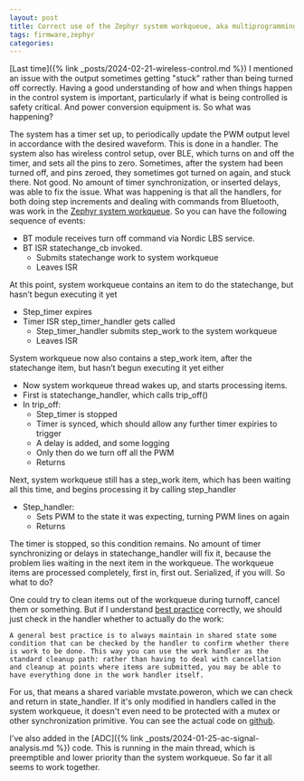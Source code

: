 ```yaml
---
layout: post
title: Correct use of the Zephyr system workqueue, aka multiprogramming is fun
tags: firmware,zephyr
categories: 
---
```


[Last time]({% link _posts/2024-02-21-wireless-control.md %}) I mentioned an issue with the output sometimes getting "stuck" rather than being turned off correctly. Having a good understanding of how and when things happen in the control system is important, particularly if what is being controlled is safety critical. And power conversion equipment is. So what was happening?

<!--more-->

The system has a timer set up, to periodically update the PWM output level in accordance with the desired waveform. This is done in a handler. The system also has wireless control setup, over BLE, which turns on and off the timer, and sets all the pins to zero. Sometimes, after the system had been turned off, and pins zeroed, they sometimes got turned on again, and stuck there. Not good. No amount of timer synchronization, or inserted delays, was able to fix the issue. What was happening is that all the handlers, for both doing step increments and dealing with commands from Bluetooth, was work in the [Zephyr system workqueue](https://docs.zephyrproject.org/latest/kernel/services/threads/workqueue.html). So you can have the following sequence of events:

*  BT module receives turn off command via Nordic LBS service. 
*  BT ISR statechange_cb invoked.
	* Submits statechange work to system workqueue
	* Leaves ISR

At this point, system workqueue contains an item to do the statechange, but hasn’t begun executing it yet

*  Step_timer expires
*  Timer ISR step_timer_handler gets called
    * Step_timer_handler submits step_work to the system workqueue
	* Leaves ISR

System workqueue now also contains a step_work item, after the statechange item, but hasn’t begun executing it yet either

* Now system workqueue thread wakes up, and starts processing items.
* First is statechange_handler, which calls trip_off()
* In trip_off:
	* Step_timer is stopped
	* Timer is synced, which should allow any further timer expiries to trigger
	* A delay is added, and some logging
	* Only then do we turn off all the PWM
	* Returns

Next, system workqueue still has a step_work item, which has been waiting all this time, and begins processing it by calling step_handler

*  Step_handler:
    * Sets PWM to the state it was expecting, turning PWM lines on again
    * Returns

The timer is stopped, so this condition remains. No amount of timer synchronizing or delays in statechange_handler will fix it, because the problem lies waiting in the next item in the workqueue. The workqueue items are processed completely, first in, first out. Serialized, if you will. So what to do?

One could try to clean items out of the workqueue during turnoff, cancel them or something. But if I understand [best practice](https://docs.zephyrproject.org/latest/kernel/services/threads/workqueue.html#workqueue-best-practices) correctly, we should just check in the handler whether to actually do the work:

```
A general best practice is to always maintain in shared state some condition that can be checked by the handler to confirm whether there is work to be done. This way you can use the work handler as the standard cleanup path: rather than having to deal with cancellation and cleanup at points where items are submitted, you may be able to have everything done in the work handler itself.
```

For us, that means a shared variable mvstate.poweron, which we can check and return in state_handler. If it's only modified in handlers called in the system workqueue, it doesn't even need to be protected with a mutex or other synchronization primitive. You can see the actual code on [github](https://github.com/KalynaEnergy/mv).

I've also added in the [ADC]({% link _posts/2024-01-25-ac-signal-analysis.md %}) code. This is running in the main thread, which is preemptible and lower priority than the system workqueue. So far it all seems to work together.